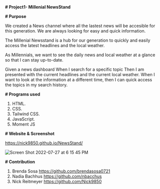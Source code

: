 
**# Project1- Millenial NewsStand**

**# Purpose**

We created a News channel where all the lastest news will be accesible for this generation. We are always looking for easy and quick information.

The Millenial Newsstand is a hub for our generation to quickly and easily access the latest headlines and the local weather.

As Millennials, we want to see the daily news and local weather at a glance so that I can stay up-to-date.

Given a news dashboard
When I search for a specific topic
Then I am presented with the current headlines and the current local weather. When I want to look at the information at a different time, then I can quick access the topics in my search history.

**# Programs used**

1. HTML.
2. CSS.
3. Tailwind CSS.
4. JavaScript.
5. Moment JS

**# Website & Screenshot**

https://nick9850.github.io/NewsStand/

![Screen Shot 2022-07-27 at 6 15 45 PM](https://user-images.githubusercontent.com/106204413/181387885-3b200ad2-7a99-407b-bf8a-5e4cfacb2717.png)

**# Contribution**

1. Brenda Sosa   https://github.com/brendasosa0721
2. Nadia Bachhus  https://github.com/nbacchus
3. Nick Reitmeyer https://github.com/Nick9850



